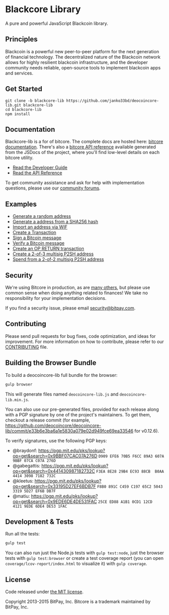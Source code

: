 Blackcore Library
=======

A pure and powerful JavaScript Blackcoin library.

## Principles

Blackcoin is a powerful new peer-to-peer platform for the next generation of financial technology. The decentralized nature of the Blackcoin network allows for highly resilient blackcoin infrastructure, and the developer community needs reliable, open-source tools to implement blackcoin apps and services.

## Get Started

```
git clone -b blackcore-lib https://github.com/janko33bd/deocoincore-lib.git blackcore-lib
cd blackcore-lib
npm install
```


## Documentation

Blackcore-lib is a for of bitcore. The complete docs are hosted here: [bitcore documentation](http://bitcore.io/guide/). There's also a [bitcore API reference](http://bitcore.io/api/) available generated from the JSDocs of the project, where you'll find low-level details on each bitcore utility.

- [Read the Developer Guide](http://bitcore.io/guide/)
- [Read the API Reference](http://bitcore.io/api/)

To get community assistance and ask for help with implementation questions, please use our [community forums](https://forum.bitcore.io/).

## Examples

* [Generate a random address](https://github.com/deocoincore/deocoincore-lib/blob/master/docs/examples.md#generate-a-random-address)
* [Generate a address from a SHA256 hash](https://github.com/deocoincore/deocoincore-lib/blob/master/docs/examples.md#generate-a-address-from-a-sha256-hash)
* [Import an address via WIF](https://github.com/deocoincore/deocoincore-lib/blob/master/docs/examples.md#import-an-address-via-wif)
* [Create a Transaction](https://github.com/deocoincore/deocoincore-lib/blob/master/docs/examples.md#create-a-transaction)
* [Sign a Bitcoin message](https://github.com/deocoincore/deocoincore-lib/blob/master/docs/examples.md#sign-a-bitcoin-message)
* [Verify a Bitcoin message](https://github.com/deocoincore/deocoincore-lib/blob/master/docs/examples.md#verify-a-bitcoin-message)
* [Create an OP RETURN transaction](https://github.com/deocoincore/deocoincore-lib/blob/master/docs/examples.md#create-an-op-return-transaction)
* [Create a 2-of-3 multisig P2SH address](https://github.com/deocoincore/deocoincore-lib/blob/master/docs/examples.md#create-a-2-of-3-multisig-p2sh-address)
* [Spend from a 2-of-2 multisig P2SH address](https://github.com/deocoincore/deocoincore-lib/blob/master/docs/examples.md#spend-from-a-2-of-2-multisig-p2sh-address)


## Security

We're using Bitcore in production, as are [many others](http://bitcore.io#projects), but please use common sense when doing anything related to finances! We take no responsibility for your implementation decisions.

If you find a security issue, please email security@bitpay.com.

## Contributing

Please send pull requests for bug fixes, code optimization, and ideas for improvement. For more information on how to contribute, please refer to our [CONTRIBUTING](https://github.com/deocoincore/deocoincore-lib/blob/master/CONTRIBUTING.md) file.

## Building the Browser Bundle

To build a deocoincore-lib full bundle for the browser:

```sh
gulp browser
```

This will generate files named `deocoincore-lib.js` and `deocoincore-lib.min.js`.

You can also use our pre-generated files, provided for each release along with a PGP signature by one of the project's maintainers. To get them, checkout a release commit (for example, https://github.com/deocoincore/deocoincore-lib/commit/e33b6e3ba6a1e5830a079e02d949fce69ea33546 for v0.12.6).

To verify signatures, use the following PGP keys:
- @braydonf: https://pgp.mit.edu/pks/lookup?op=get&search=0x9BBF07CAC07A276D `D909 EFE6 70B5 F6CC 89A3 607A 9BBF 07CA C07A 276D`
- @gabegattis: https://pgp.mit.edu/pks/lookup?op=get&search=0x441430987182732C `F3EA 8E28 29B4 EC93 88CB  B0AA 4414 3098 7182 732C`
- @kleetus: https://pgp.mit.edu/pks/lookup?op=get&search=0x33195D27EF6BDB7F `F8B0 891C C459 C197 65C2 5043 3319 5D27 EF6B DB7F`
- @matiu: https://pgp.mit.edu/pks/lookup?op=get&search=0x9EDE6DE4DE531FAC `25CE ED88 A1B1 0CD1 12CD  4121 9EDE 6DE4 DE53 1FAC`


## Development & Tests

Run all the tests:

```sh
gulp test
```

You can also run just the Node.js tests with `gulp test:node`, just the browser tests with `gulp test:browser`
or create a test coverage report (you can open `coverage/lcov-report/index.html` to visualize it) with `gulp coverage`.

## License

Code released under [the MIT license](https://github.com/deocoincore/deocoincore-lib/blob/master/LICENSE).

Copyright 2013-2015 BitPay, Inc. Bitcore is a trademark maintained by BitPay, Inc.
